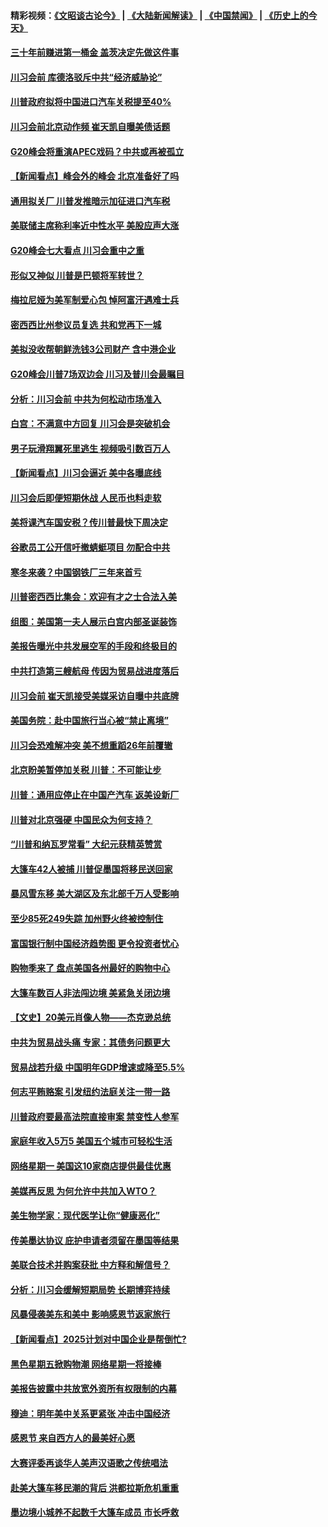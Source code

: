 #### 精彩视频：[《文昭谈古论今》](https://github.com/gfw-breaker/wenzhao/blob/master/README.md?t=11290631) | [《大陆新闻解读》](https://github.com/gfw-breaker/ntdtv-comedy/blob/master/README.md?t=11290631) | [《中国禁闻》](https://github.com/gfw-breaker/ntdtv-news/blob/master/README.md?t=11290631) | [《历史上的今天》](https://github.com/gfw-breaker/today-in-history/blob/master/README.md?t=11290631) 

#### [三十年前赚进第一桶金 盖茨决定先做这件事](../pages/nsc412/n10880114.md?t=11290631) 

#### [川习会前 库德洛驳斥中共“经济威胁论”](../pages/nsc412/n10879935.md?t=11290631) 

#### [川普政府拟将中国进口汽车关税提至40%](../pages/nsc412/n10880075.md?t=11290631) 

#### [川习会前北京动作频 崔天凯自曝美债话题](../pages/nsc412/n10879830.md?t=11290631) 

#### [G20峰会将重演APEC戏码？中共或再被孤立](../pages/nsc412/n10880029.md?t=11290631) 

#### [【新闻看点】峰会外的峰会 北京准备好了吗](../pages/nsc412/n10879703.md?t=11290631) 

#### [通用拟关厂 川普发推暗示加征进口汽车税](../pages/nsc412/n10879747.md?t=11290631) 

#### [美联储主席称利率近中性水平 美股应声大涨](../pages/nsc412/n10879709.md?t=11290631) 

#### [G20峰会七大看点 川习会重中之重](../pages/nsc412/n10879611.md?t=11290631) 

#### [形似又神似 川普是巴顿将军转世？](../pages/nsc412/n8850209.md?t=11290631) 

#### [梅拉尼娅为美军制爱心包 悼阿富汗遇难士兵](../pages/nsc412/n10879090.md?t=11290631) 

#### [密西西比州参议员复选 共和党再下一城](../pages/nsc412/n10878712.md?t=11290631) 

#### [美拟没收帮朝鲜洗钱3公司财产 含中港企业](../pages/nsc412/n10878223.md?t=11290631) 

#### [G20峰会川普7场双边会 川习及普川会最瞩目](../pages/nsc412/n10877729.md?t=11290631) 

#### [分析：川习会前 中共为何松动市场准入](../pages/nsc412/n10877536.md?t=11290631) 

#### [白宫：不满意中方回复 川习会是突破机会](../pages/nsc412/n10877725.md?t=11290631) 

#### [男子玩滑翔翼死里逃生 视频吸引数百万人](../pages/nsc412/n10877704.md?t=11290631) 

#### [【新闻看点】川习会逼近 美中各曝底线](../pages/nsc412/n10877611.md?t=11290631) 

#### [川习会后即便短期休战 人民币也料走软](../pages/nsc412/n10877505.md?t=11290631) 

#### [美将课汽车国安税？传川普最快下周决定](../pages/nsc412/n10877485.md?t=11290631) 

#### [谷歌员工公开信吁撤蜻蜓项目 勿配合中共](../pages/nsc412/n10877407.md?t=11290631) 

#### [寒冬来袭？中国钢铁厂三年来首亏](../pages/nsc412/n10877369.md?t=11290631) 

#### [川普密西西比集会：欢迎有才之士合法入美](../pages/nsc412/n10877175.md?t=11290631) 

#### [组图：美国第一夫人展示白宫内部圣诞装饰](../pages/nsc412/n10876715.md?t=11290631) 

#### [美报告曝光中共发展空军的手段和终极目的](../pages/nsc412/n10875744.md?t=11290631) 

#### [中共打造第三艘航母 传因为贸易战进度落后](../pages/nsc412/n10876549.md?t=11290631) 

#### [川习会前 崔天凯接受美媒采访自曝中共底牌](../pages/nsc412/n10875588.md?t=11290631) 

#### [美国务院：赴中国旅行当心被“禁止离境”](../pages/nsc412/n10875955.md?t=11290631) 

#### [川习会恐难解冲突 美不想重蹈26年前覆辙](../pages/nsc412/n10875981.md?t=11290631) 

#### [北京盼美暂停加关税 川普：不可能让步](../pages/nsc412/n10875808.md?t=11290631) 

#### [川普：通用应停止在中国产汽车 返美设新厂](../pages/nsc412/n10875814.md?t=11290631) 

#### [川普对北京强硬 中国民众为何支持？](../pages/nsc412/n10875303.md?t=11290631) 

#### [“川普和纳瓦罗常看” 大纪元获精英赞赏](../pages/nsc412/n10874031.md?t=11290631) 

#### [大篷车42人被捕 川普促墨国将移民送回家](../pages/nsc412/n10875540.md?t=11290631) 

#### [暴风雪东移 美大湖区及东北部千万人受影响](../pages/nsc412/n10875370.md?t=11290631) 

#### [至少85死249失踪 加州野火终被控制住](../pages/nsc412/n10874488.md?t=11290631) 

#### [富国银行制中国经济趋势图 更令投资者忧心](../pages/nsc412/n10874182.md?t=11290631) 

#### [购物季来了 盘点美国各州最好的购物中心](../pages/nsc412/n10869918.md?t=11290631) 

#### [大篷车数百人非法闯边境 美紧急关闭边境](../pages/nsc412/n10873849.md?t=11290631) 

#### [【文史】20美元肖像人物——杰克逊总统](../pages/nsc412/n4606292.md?t=11290631) 

#### [中共为贸易战头痛 专家：其债务问题更大](../pages/nsc412/n10873720.md?t=11290631) 

#### [贸易战若升级 中国明年GDP增速或降至5.5%](../pages/nsc412/n10873758.md?t=11290631) 

#### [何志平贿赂案 引发纽约法庭关注一带一路](../pages/nsc412/n10873540.md?t=11290631) 

#### [川普政府要最高法院直接审案 禁变性人参军](../pages/nsc412/n10873508.md?t=11290631) 

#### [家庭年收入5万5  美国五个城市可轻松生活](../pages/nsc412/n10872685.md?t=11290631) 

#### [网络星期一 美国这10家商店提供最佳优惠](../pages/nsc412/n10873156.md?t=11290631) 

#### [美媒再反思 为何允许中共加入WTO？](../pages/nsc412/n10872958.md?t=11290631) 

#### [美生物学家：现代医学让你“健康恶化”](../pages/nsc412/n10872870.md?t=11290631) 

#### [传美墨达协议 庇护申请者须留在墨国等结果](../pages/nsc412/n10872961.md?t=11290631) 

#### [美联合技术并购案获批 中方释和解信号？](../pages/nsc412/n10872855.md?t=11290631) 

#### [分析：川习会缓解短期局势 长期博弈持续](../pages/nsc412/n10872672.md?t=11290631) 

#### [风暴侵袭美东和美中 影响感恩节返家旅行](../pages/nsc412/n10872796.md?t=11290631) 

#### [【新闻看点】2025计划对中国企业是帮倒忙?](../pages/nsc412/n10872729.md?t=11290631) 

#### [黑色星期五掀购物潮 网络星期一将接棒](../pages/nsc412/n10872640.md?t=11290631) 

#### [美报告披露中共放宽外资所有权限制的内幕](../pages/nsc412/n10872255.md?t=11290631) 

#### [穆迪：明年美中关系更紧张 冲击中国经济](../pages/nsc412/n10872456.md?t=11290631) 

#### [感恩节 来自西方人的最美好心愿](../pages/nsc412/n10871477.md?t=11290631) 

#### [大赛评委再谈华人美声汉语歌之传统唱法](../pages/nsc412/n10871818.md?t=11290631) 

#### [赴美大篷车移民潮的背后 洪都拉斯危机重重](../pages/nsc412/n10871641.md?t=11290631) 

#### [墨边境小城养不起数千大篷车成员 市长呼救](../pages/nsc412/n10871580.md?t=11290631) 

